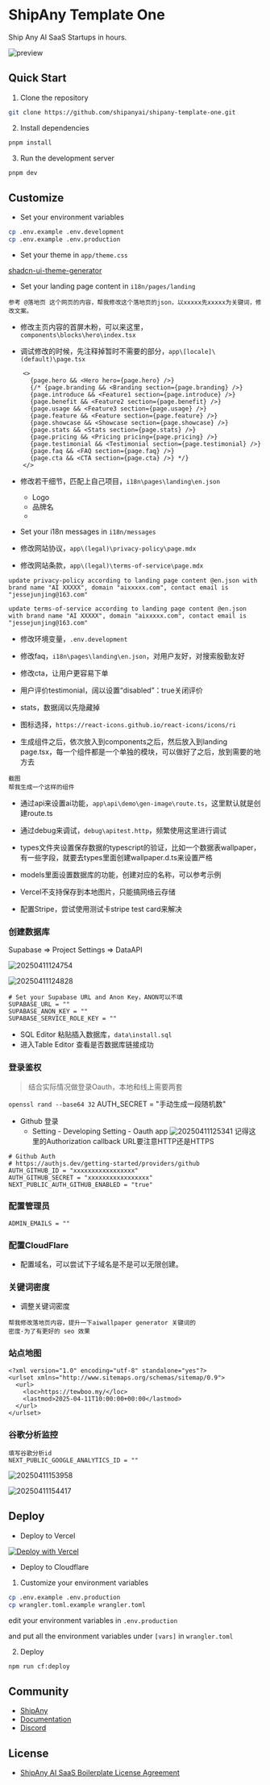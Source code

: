 # ShipAny Template One

Ship Any AI SaaS Startups in hours.

![preview](preview.png)

## Quick Start

1. Clone the repository

```bash
git clone https://github.com/shipanyai/shipany-template-one.git
```

2. Install dependencies

```bash
pnpm install
```

3. Run the development server

```bash
pnpm dev
```

## Customize

- Set your environment variables

```bash
cp .env.example .env.development
cp .env.example .env.production
```

- Set your theme in `app/theme.css`

[shadcn-ui-theme-generator](https://zippystarter.com/tools/shadcn-ui-theme-generator)

- Set your landing page content in `i18n/pages/landing`

```Prompt
参考 @落地页 这个网页的内容，帮我修改这个落地页的json，以xxxxx先xxxxx为关键词，修改文案。
```

- 修改主页内容的首屏木粉，可以来这里，`components\blocks\hero\index.tsx`

- 调试修改的时候，先注释掉暂时不需要的部分，`app\[locale]\(default)\page.tsx`

```
    <>
      {page.hero && <Hero hero={page.hero} />}
      {/* {page.branding && <Branding section={page.branding} />}
      {page.introduce && <Feature1 section={page.introduce} />}
      {page.benefit && <Feature2 section={page.benefit} />}
      {page.usage && <Feature3 section={page.usage} />}
      {page.feature && <Feature section={page.feature} />}
      {page.showcase && <Showcase section={page.showcase} />}
      {page.stats && <Stats section={page.stats} />}
      {page.pricing && <Pricing pricing={page.pricing} />}
      {page.testimonial && <Testimonial section={page.testimonial} />}
      {page.faq && <FAQ section={page.faq} />}
      {page.cta && <CTA section={page.cta} />} */}
    </>
```

- 修改若干细节，匹配上自己项目，`i18n\pages\landing\en.json`
  - Logo
  - 品牌名
  - 

- Set your i18n messages in `i18n/messages`

- 修改网站协议，`app\(legal)\privacy-policy\page.mdx`
- 修改网站条款，`app\(legal)\terms-of-service\page.mdx`

```Prompt
update privacy-policy according to landing page content @en.json with brand name "AI XXXXX", domain "aixxxxx.com", contact email is "jessejunjing@163.com"

update terms-of-service according to landing page content @en.json with brand name "AI XXXXX", domain "aixxxxx.com", contact email is "jessejunjing@163.com"
```

- 修改环境变量，`.env.development`

- 修改faq，`i18n\pages\landing\en.json`，对用户友好，对搜索殷勤友好

- 修改cta，让用户更容易下单

- 用户评价testimonial，阔以设置“disabled”：true关闭评价

- stats，数据阔以先隐藏掉

- 图标选择，`https://react-icons.github.io/react-icons/icons/ri`

- 生成组件之后，依次放入到components之后，然后放入到landing page.tsx，每一个组件都是一个单独的模块，可以做好了之后，放到需要的地方去

```
截图
帮我生成一个这样的组件
```

- 通过api来设置ai功能，`app\api\demo\gen-image\route.ts`，这里默认就是创建route.ts

- 通过debug来调试，`debug\apitest.http`，频繁使用这里进行调试

- types文件夹设置保存数据的typescript的验证，比如一个数据表wallpaper，有一些字段，就要去types里面创建wallpaper.d.ts来设置严格

- models里面设置数据库的功能，创建对应的名称，可以参考示例

- Vercel不支持保存到本地图片，只能搞网络云存储

- 配置Stripe，尝试使用测试卡stripe test card来解决

### 创建数据库

Supabase => Project Settings => DataAPI

![20250411124754](https://cdn.jsdelivr.net/gh/jun-jing/MultiPlat_PicGallery@main/MultiPlat/PicGallery/20250411124754.png)

![20250411124828](https://cdn.jsdelivr.net/gh/jun-jing/MultiPlat_PicGallery@main/MultiPlat/PicGallery/20250411124828.png)

```
# Set your Supabase URL and Anon Key，ANON可以不填
SUPABASE_URL = ""
SUPABASE_ANON_KEY = ""
SUPABASE_SERVICE_ROLE_KEY = ""
```

- SQL Editor 粘贴插入数据库，`data\install.sql`
- 进入Table Editor 查看是否数据库链接成功

### 登录鉴权

> 结合实际情况做登录Oauth，本地和线上需要两套

`openssl rand --base64 32`
AUTH_SECRET = "手动生成一段随机数"

- Github 登录
  - Setting - Developing Setting - Oauth app
![20250411125341](https://cdn.jsdelivr.net/gh/jun-jing/MultiPlat_PicGallery@main/MultiPlat/PicGallery/20250411125341.png)
记得这里的Authorization callback URL要注意HTTP还是HTTPS

```
# Github Auth
# https://authjs.dev/getting-started/providers/github
AUTH_GITHUB_ID = "xxxxxxxxxxxxxxxxx"
AUTH_GITHUB_SECRET = "xxxxxxxxxxxxxxxxx"
NEXT_PUBLIC_AUTH_GITHUB_ENABLED = "true"
```

### 配置管理员

```
ADMIN_EMAILS = ""
```

### 配置CloudFlare

- 配置域名，可以尝试下子域名是不是可以无限创建。

### 关键词密度

- 调整关键词密度
```Prompt
帮我修改落地页内容，提升一下aiwallpaper generator 关键词的
密度·为了有更好的 seo 效果
```

### 站点地图

```
<?xml version="1.0" encoding="utf-8" standalone="yes"?>
<urlset xmlns="http://www.sitemaps.org/schemas/sitemap/0.9">
  <url>
    <loc>https://tewboo.my/</loc>
    <lastmod>2025-04-11T10:00:00+00:00</lastmod>
  </url>
</urlset>
```

### 谷歌分析监控
```
填写谷歌分析id
NEXT_PUBLIC_GOOGLE_ANALYTICS_ID = ""
```

![20250411153958](https://cdn.jsdelivr.net/gh/jun-jing/MultiPlat_PicGallery@main/MultiPlat/PicGallery/20250411153958.png)

![20250411154417](https://cdn.jsdelivr.net/gh/jun-jing/MultiPlat_PicGallery@main/MultiPlat/PicGallery/20250411154417.png)

## Deploy

- Deploy to Vercel

[![Deploy with Vercel](https://vercel.com/button)](https://vercel.com/new/clone?repository-url=https%3A%2F%2Fgithub.com%2Fshipanyai%2Fshipany-template-one&project-name=my-shipany-project&repository-name=my-shipany-project&redirect-url=https%3A%2F%2Fshipany.ai&demo-title=ShipAny&demo-description=Ship%20Any%20AI%20Startup%20in%20hours%2C%20not%20days&demo-url=https%3A%2F%2Fshipany.ai&demo-image=https%3A%2F%2Fpbs.twimg.com%2Fmedia%2FGgGSW3La8AAGJgU%3Fformat%3Djpg%26name%3Dlarge)

- Deploy to Cloudflare

1. Customize your environment variables

```bash
cp .env.example .env.production
cp wrangler.toml.example wrangler.toml
```

edit your environment variables in `.env.production`

and put all the environment variables under `[vars]` in `wrangler.toml`

2. Deploy

```bash
npm run cf:deploy
```

## Community

- [ShipAny](https://shipany.ai)
- [Documentation](https://docs.shipany.ai)
- [Discord](https://discord.gg/HQNnrzjZQS)

## License

- [ShipAny AI SaaS Boilerplate License Agreement](LICENSE)
